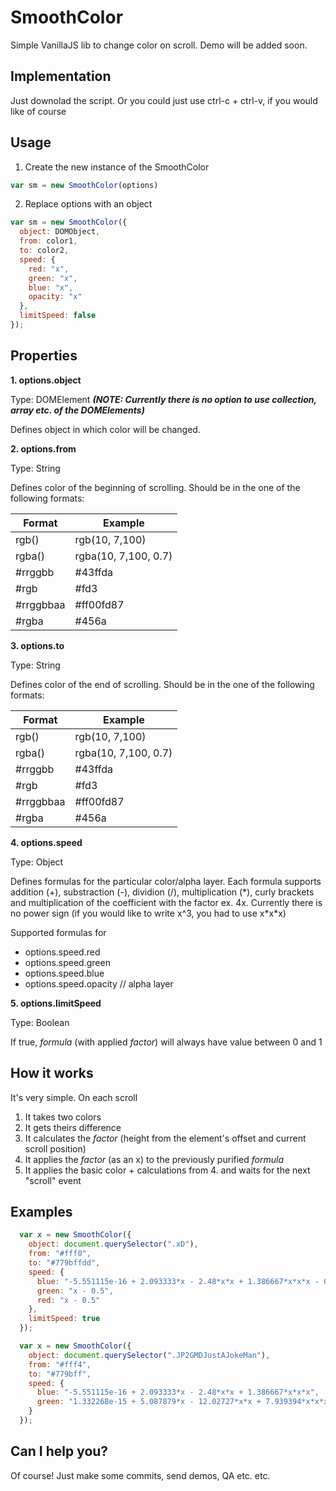 # SmoothColor
Simple VanillaJS lib to change color on scroll. Demo will be added soon.

## Implementation
Just downolad the script. Or you could just use ctrl-c + ctrl-v, if you would like of course

## Usage
1. Create the new instance of the SmoothColor 
```js
var sm = new SmoothColor(options) 
```

2. Replace options with an object
```js
var sm = new SmoothColor({
  object: DOMObject,
  from: color1,
  to: color2,
  speed: {
    red: "x",
    green: "x",
    blue: "x",
    opacity: "x"
  },
  limitSpeed: false
});
```

## Properties
**1. options.object**

Type: DOMElement ***(NOTE: Currently there is no option to use collection, array etc. of the DOMElements)***

Defines object in which color will be changed. 

**2. options.from**

Type: String

Defines color of the beginning of scrolling. Should be in the one of the following formats:

| Format | Example | 
| - | - |
| rgb() | rgb(10, 7,100) | 
| rgba() | rgba(10, 7,100, 0.7) |
| #rrggbb | #43ffda |
| #rgb | #fd3 |
| #rrggbbaa | #ff00fd87 |
| #rgba | #456a |

**3. options.to**

Type: String

Defines color of the end of scrolling. Should be in the one of the following formats:

| Format | Example | 
| - | - |
| rgb() | rgb(10, 7,100) | 
| rgba() | rgba(10, 7,100, 0.7) |
| #rrggbb | #43ffda |
| #rgb | #fd3 |
| #rrggbbaa | #ff00fd87 |
| #rgba | #456a |

**4. options.speed**

Type: Object

Defines formulas for the particular color/alpha layer. Each formula supports addition (+), substraction (-), dividion (/), multiplication (\*), curly brackets and multiplication of the coefficient with the factor ex. 4x. Currently there is no power sign (if you would like to write x^3, you had to use x\*x\*x)

Supported formulas for 
- options.speed.red
- options.speed.green
- options.speed.blue
- options.speed.opacity // alpha layer

**5. options.limitSpeed**

Type: Boolean

If true, *formula* (with applied *factor*) will always have value between 0 and 1

## How it works
It's very simple. On each scroll
1. It takes two colors
2. It gets theirs difference
3. It calculates the *factor* (height from the element's offset and current scroll position)
4. It applies the *factor* (as an x) to the previously purified *formula*
5. It applies the basic color + calculations from 4. and waits for the next "scroll" event

## Examples
```js
  var x = new SmoothColor({
    object: document.querySelector(".xD"),
    from: "#fff0",
    to: "#779bffdd",
    speed: {
      blue: "-5.551115e-16 + 2.093333*x - 2.48*x*x + 1.386667*x*x*x - 0.5",
      green: "x - 0.5",
      red: "x - 0.5"
    },
    limitSpeed: true
  });
```


```js
  var x = new SmoothColor({
    object: document.querySelector(".JP2GMDJustAJokeMan"),
    from: "#fff4",
    to: "#779bff",
    speed: {
      blue: "-5.551115e-16 + 2.093333*x - 2.48*x*x + 1.386667*x*x*x",
      green: "1.332268e-15 + 5.087879*x - 12.02727*x*x + 7.939394*x*x*x"
    }
  });
  ```

## Can I help you?
Of course! Just make some commits, send demos, QA etc. etc.

